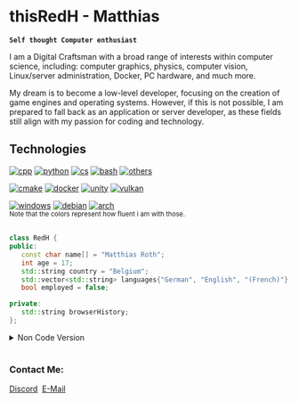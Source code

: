 # thisRedH - Matthias

**`Self thought Computer enthusiast`**

I am a Digital Craftsman with a broad range of interests within computer science, including: computer graphics, physics, computer vision, Linux/server administration, Docker, PC hardware, and much more.

My dream is to become a low-level developer, focusing on the creation of game engines and operating systems. However, if this is not possible, I am prepared to fall back as an application or server developer, as these fields still align with my passion for coding and technology.

## Technologies

[![cpp](https://img.shields.io/badge/Language-C%2FC%2B%2B-green?logo=cplusplus&logoColor=white&style=flat)](https://cplusplus.com)
[![python](https://img.shields.io/badge/Language-Python-green?logo=Python&logoColor=white&style=flat)](https://www.python.org)
[![cs](https://img.shields.io/badge/Language-C%23-orange?logo=csharp&logoColor=white&style=flat)](https://learn.microsoft.com/en-us/dotnet/csharp/)
[![bash](https://img.shields.io/badge/Language-Bash-orange?logo=GNU%20Bash&logoColor=white&style=flat)](https://www.gnu.org/software/bash/)
[![others](https://img.shields.io/badge/Language-Others-red?style=flat)](skillset.md)

[![cmake](https://img.shields.io/badge/Build%20Bystem-CMake-green?logo=cmake&logoColor=white&style=flat)](https://cmake.org)
[![docker](https://img.shields.io/badge/Container-Docker-green?logo=docker&logoColor=white&style=flat)](https://hub.docker.com/u/thisredh)
[![unity](https://img.shields.io/badge/Engine-Unity-orange?logo=unity&logoColor=white&style=flat)](https://www.unity.com)
[![vulkan](https://img.shields.io/badge/API-Vulkan-red?logo=vulkan&logoColor=white&style=flat)](https://www.vulkan.org)

[![windows](https://img.shields.io/badge/OS-Windows%2010-green?logo=windows&logoColor=white&style=flat)](https://www.wikipedia.org/wiki/Microsoft_Windows_10)
[![debian](https://img.shields.io/badge/OS-Debian%2FUbuntu-green?logo=ubuntu&logoColor=white&style=flat)](https://ubuntu.com)
[![arch](https://img.shields.io/badge/OS-Arch%2FManjaro-orange?logo=manjaro&logoColor=white&style=flat)](https://manjaro.org)
</br><sub>Note that the colors represent how fluent i am with those.</sub>

##
```cpp
class RedH {
public:
   const char name[] = "Matthias Roth";
   int age = 17;
   std::string country = "Belgium";
   std::vector<std::string> languages{"German", "English", "(French)"};
   bool employed = false;

private:
   std::string browserHistory;
};
```

<details><summary>Non Code Version</summary>
	&emsp;&emsp;Name: Matthias Roth<br>
	&emsp;&emsp;Age: 17<br>
	&emsp;&emsp;Country: Belgium<br>
	&emsp;&emsp;Languages: German, English, (French)<br>
	&emsp;&emsp;Employed: No
</details>

#

<h3>Contact Me:</h3>
<a href="https://discordapp.com/users/1048765572109832252">Discord</a>&nbsp;
<a href="mailto:redh.the.dev@gmail.com">E-Mail</a>

<!-- ![thisRedH's top langs](https://github-readme-stats.vercel.app/api/top-langs/?username=thisRedH&theme=dracula&hide_border=false&include_all_commits=true&count_private=true&layout=compact) -->
